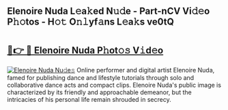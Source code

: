 ## Elenoire Nuda L𝚎a𝚔ed N𝚞𝚍e - Part-nCV Vi𝚍𝚎o P𝚑𝚘tos - H𝚘𝚝 O𝚗𝚕yf𝚊ns L𝚎a𝚔s ve0tQ

# <h2><a href="http://kfeps4.oniu.top/?m=Elenoire+Nuda">🔗👉 🔴 Elenoire Nuda P𝚑ot𝚘𝚜 V𝚒d𝚎o</a></h2>

[![Elenoire Nuda Nu𝚍e𝚜](https://i.imgur.com/0qMVB7G.gif)](http://kfeps4.oniu.top/?m=Elenoire+Nuda)
Online performer and digital artist Elenoire Nuda, famed for publishing dance and lifestyle tutorials through solo and collaborative dance acts and compact clips. Elenoire Nuda's public image is characterized by its friendly and approachable demeanor, but the intricacies of his personal life remain shrouded in secrecy.  
